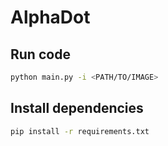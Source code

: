 # AlphaDot

## Run code

```bash
python main.py -i <PATH/TO/IMAGE>
```

## Install dependencies

```bash
pip install -r requirements.txt
```

